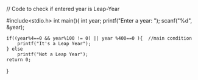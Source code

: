 // Code to check if entered year is Leap-Year

#include<stdio.h>
int main(){
    int year;
    printf("Enter a year: ");
    scanf("%d", &year);

    if((year%4==0 && year%100 != 0) || year %400==0 ){  //main condition
        printf("It's a Leap Year");
    } else 
        printf("Not a Leap Year");
    return 0;
}
